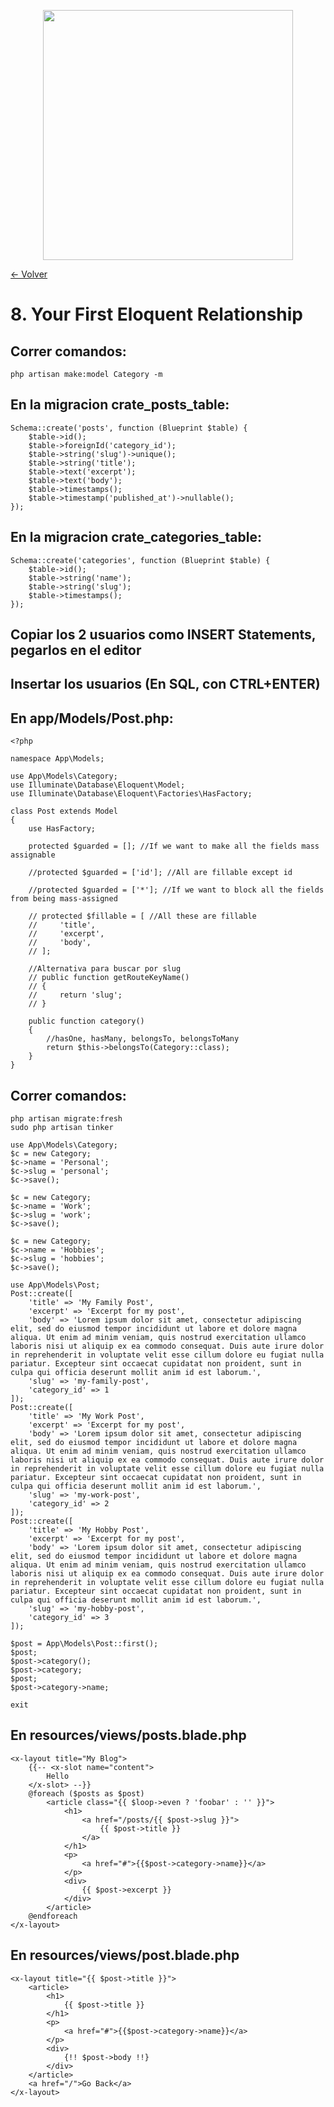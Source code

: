 <p align="center"><a href="https://laravel.com" target="_blank"><img src="https://raw.githubusercontent.com/laravel/art/master/logo-lockup/5%20SVG/2%20CMYK/1%20Full%20Color/laravel-logolockup-cmyk-red.svg" width="400"></a></p>

[<- Volver](../../README.md)

# 8. Your First Eloquent Relationship

## Correr comandos:

    php artisan make:model Category -m

## En la migracion crate_posts_table:

    Schema::create('posts', function (Blueprint $table) {
        $table->id();
        $table->foreignId('category_id');
        $table->string('slug')->unique();
        $table->string('title');
        $table->text('excerpt');
        $table->text('body');
        $table->timestamps();
        $table->timestamp('published_at')->nullable();
    });

## En la migracion crate_categories_table:

    Schema::create('categories', function (Blueprint $table) {
        $table->id();
        $table->string('name');
        $table->string('slug');
        $table->timestamps();
    });

## Copiar los 2 usuarios como INSERT Statements, pegarlos en el editor

## Insertar los usuarios (En SQL, con CTRL+ENTER)

## En app/Models/Post.php:

    <?php

    namespace App\Models;

    use App\Models\Category;
    use Illuminate\Database\Eloquent\Model;
    use Illuminate\Database\Eloquent\Factories\HasFactory;

    class Post extends Model
    {
        use HasFactory;

        protected $guarded = []; //If we want to make all the fields mass assignable

        //protected $guarded = ['id']; //All are fillable except id

        //protected $guarded = ['*']; //If we want to block all the fields from being mass-assigned

        // protected $fillable = [ //All these are fillable
        //     'title',
        //     'excerpt',
        //     'body',
        // ];

        //Alternativa para buscar por slug
        // public function getRouteKeyName()
        // {
        //     return 'slug';
        // }

        public function category() 
        {
            //hasOne, hasMany, belongsTo, belongsToMany
            return $this->belongsTo(Category::class);
        }
    }

## Correr comandos:

    php artisan migrate:fresh
    sudo php artisan tinker

    use App\Models\Category;
    $c = new Category;
    $c->name = 'Personal';
    $c->slug = 'personal';
    $c->save();

    $c = new Category;
    $c->name = 'Work';
    $c->slug = 'work';
    $c->save();

    $c = new Category;
    $c->name = 'Hobbies';
    $c->slug = 'hobbies';
    $c->save();

    use App\Models\Post;
    Post::create([
        'title' => 'My Family Post',
        'excerpt' => 'Excerpt for my post',
        'body' => 'Lorem ipsum dolor sit amet, consectetur adipiscing elit, sed do eiusmod tempor incididunt ut labore et dolore magna aliqua. Ut enim ad minim veniam, quis nostrud exercitation ullamco laboris nisi ut aliquip ex ea commodo consequat. Duis aute irure dolor in reprehenderit in voluptate velit esse cillum dolore eu fugiat nulla pariatur. Excepteur sint occaecat cupidatat non proident, sunt in culpa qui officia deserunt mollit anim id est laborum.',
        'slug' => 'my-family-post',
        'category_id' => 1
    ]);
    Post::create([
        'title' => 'My Work Post',
        'excerpt' => 'Excerpt for my post',
        'body' => 'Lorem ipsum dolor sit amet, consectetur adipiscing elit, sed do eiusmod tempor incididunt ut labore et dolore magna aliqua. Ut enim ad minim veniam, quis nostrud exercitation ullamco laboris nisi ut aliquip ex ea commodo consequat. Duis aute irure dolor in reprehenderit in voluptate velit esse cillum dolore eu fugiat nulla pariatur. Excepteur sint occaecat cupidatat non proident, sunt in culpa qui officia deserunt mollit anim id est laborum.',
        'slug' => 'my-work-post',
        'category_id' => 2
    ]);
    Post::create([
        'title' => 'My Hobby Post',
        'excerpt' => 'Excerpt for my post',
        'body' => 'Lorem ipsum dolor sit amet, consectetur adipiscing elit, sed do eiusmod tempor incididunt ut labore et dolore magna aliqua. Ut enim ad minim veniam, quis nostrud exercitation ullamco laboris nisi ut aliquip ex ea commodo consequat. Duis aute irure dolor in reprehenderit in voluptate velit esse cillum dolore eu fugiat nulla pariatur. Excepteur sint occaecat cupidatat non proident, sunt in culpa qui officia deserunt mollit anim id est laborum.',
        'slug' => 'my-hobby-post',
        'category_id' => 3
    ]);

    $post = App\Models\Post::first();
    $post;
    $post->category();
    $post->category;
    $post;
    $post->category->name;

    exit

## En resources/views/posts.blade.php

    <x-layout title="My Blog">
        {{-- <x-slot name="content">
            Hello
        </x-slot> --}}
        @foreach ($posts as $post)
            <article class="{{ $loop->even ? 'foobar' : '' }}">
                <h1>
                    <a href="/posts/{{ $post->slug }}">
                        {{ $post->title }}
                    </a>
                </h1>
                <p>
                    <a href="#">{{$post->category->name}}</a>
                </p>
                <div>
                    {{ $post->excerpt }}
                </div>
            </article>
        @endforeach
    </x-layout>

## En resources/views/post.blade.php

    <x-layout title="{{ $post->title }}">
        <article>
            <h1>
                {{ $post->title }}
            </h1>
            <p>
                <a href="#">{{$post->category->name}}</a>
            </p>
            <div>
                {!! $post->body !!}
            </div>
        </article>
        <a href="/">Go Back</a>
    </x-layout>
